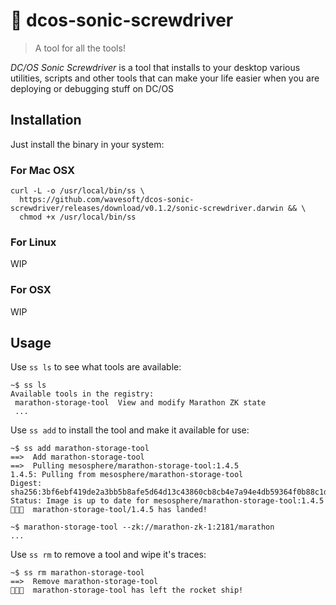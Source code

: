 # :wrench: dcos-sonic-screwdriver

> A tool for all the tools!

_DC/OS Sonic Screwdriver_ is a tool that installs to your desktop various utilities, scripts and other tools that can make your life easier when you are deploying or debugging stuff on DC/OS

## Installation

Just install the binary in your system:

### For Mac OSX

```
curl -L -o /usr/local/bin/ss \
  https://github.com/wavesoft/dcos-sonic-screwdriver/releases/download/v0.1.2/sonic-screwdriver.darwin && \
  chmod +x /usr/local/bin/ss 
```

### For Linux

WIP

### For OSX

WIP

## Usage

Use `ss ls` to see what tools are available:

```
~$ ss ls
Available tools in the registry:
 marathon-storage-tool  View and modify Marathon ZK state
 ...
```

Use `ss add` to install the tool and make it available for use:

```
~$ ss add marathon-storage-tool
==>  Add marathon-storage-tool
==>  Pulling mesosphere/marathon-storage-tool:1.4.5
1.4.5: Pulling from mesosphere/marathon-storage-tool
Digest: sha256:3bf6ebf419de2a3bb5b8afe5d64d13c43860cb8cb4e7a94e4db59364f0b88c1d
Status: Image is up to date for mesosphere/marathon-storage-tool:1.4.5
👨🏻‍🚀  marathon-storage-tool/1.4.5 has landed!

~$ marathon-storage-tool --zk://marathon-zk-1:2181/marathon
...
```

Use `ss rm` to remove a tool and wipe it's traces:

```
~$ ss rm marathon-storage-tool
==>  Remove marathon-storage-tool
👨🏻‍🚀  marathon-storage-tool has left the rocket ship!
```

